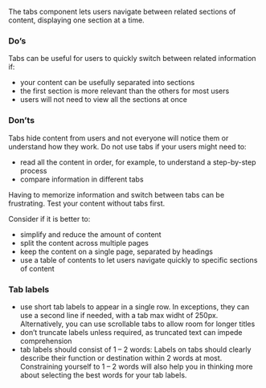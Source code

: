 The tabs component lets users navigate between related sections of content, displaying one section at a time.

### Do’s
Tabs can be useful for users to quickly switch between related information if:
- your content can be usefully separated into sections
- the first section is more relevant than the others for most users
- users will not need to view all the sections at once

### Don’ts
Tabs hide content from users and not everyone will notice them or understand how they work.
Do not use tabs if your users might need to:
- read all the content in order, for example, to understand a step-by-step process
- compare information in different tabs

Having to memorize information and switch between tabs can be frustrating. Test your content without tabs first. 

Consider if it is better to:
-	simplify and reduce the amount of content
-	split the content across multiple pages
-	keep the content on a single page, separated by headings
-	use a table of contents to let users navigate quickly to specific sections of content

### Tab labels
- use short tab labels to appear in a single row. In exceptions, they can use a second line if needed, with a tab max widht of 250px. Alternatively, you can use scrollable tabs to allow room for longer titles
- don’t truncate labels unless required, as truncated text can impede comprehension
- tab labels should consist of 1 – 2 words: Labels on tabs should clearly describe their function or destination within 2 words at most. Constraining yourself to 1 – 2 words will also help you in thinking more about selecting the best words for your tab labels.
